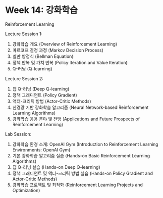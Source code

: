 # Week 14: 강화학습

Reinforcement Learning

Lecture Session 1:

1. 강화학습 개요 (Overview of Reinforcement Learning)
2. 마르코프 결정 과정 (Markov Decision Process)
3. 벨만 방정식 (Bellman Equation)
4. 정책 반복 및 가치 반복 (Policy Iteration and Value Iteration)
5. Q-러닝 (Q-learning)

Lecture Session 2:

1. 딥 Q-러닝 (Deep Q-learning)
2. 정책 그래디언트 (Policy Gradient)
3. 액터-크리틱 방법 (Actor-Critic Methods)
4. 신경망 기반 강화학습 알고리즘 (Neural Network-based Reinforcement Learning Algorithms)
5. 강화학습 응용 분야 및 전망 (Applications and Future Prospects of Reinforcement Learning)

Lab Session:

1. 강화학습 환경 소개: OpenAI Gym (Introduction to Reinforcement Learning Environments: OpenAI Gym)
2. 기본 강화학습 알고리즘 실습 (Hands-on Basic Reinforcement Learning Algorithms)
3. 딥 Q-러닝 실습 (Hands-on Deep Q-learning)
4. 정책 그래디언트 및 액터-크리틱 방법 실습 (Hands-on Policy Gradient and Actor-Critic Methods)
5. 강화학습 프로젝트 및 최적화 (Reinforcement Learning Projects and Optimization)

```{tableofcontents}

```
